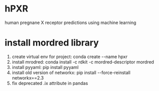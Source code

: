 # hPXR
 human pregnane X receptor predictions using machine learning 

# install mordred library
1. create virtual env for project:
    conda create --name hpxr
2. install mrodred:
    conda install -c rdkit -c mordred-descriptor mordred
3. install pyyaml:
    pip install pyyaml
4. install old version of networkx:
    pip install --force-reinstall networkx==2.3
5. fix deprecated .ix attribute in pandas
